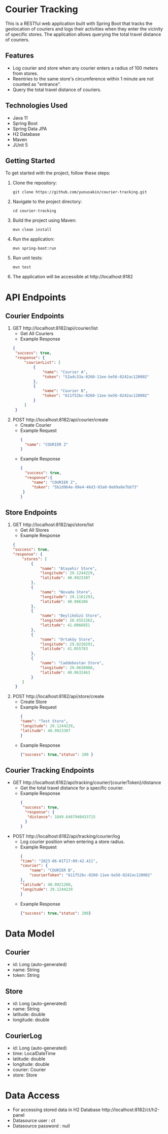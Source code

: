 # Courier Tracking 

This is a RESTful web application built with Spring Boot that tracks the geolocation of couriers and logs their activities when they enter the vicinity of specific stores. 
The application allows querying the total travel distance of couriers.


## Features

- Log courier and store when any courier enters a radius of 100 meters from stores.
- Reentries to the same store's circumference within 1 minute are not counted as "entrance".
- Query the total travel distance of couriers.

## Technologies Used

- Java 11
- Spring Boot
- Spring Data JPA
- H2 Database
- Maven
- JUnit 5

## Getting Started

To get started with the project, follow these steps:

1. Clone the repository:
   ```shell
   git clone https://github.com/yunusakin/courier-tracking.git

2. Navigate to the project directory:
   ```shell
   cd courier-tracking
   
3. Build the project using Maven:
   ```shell 
   mvn clean install
4. Run the application:
   ```shell 
   mvn spring-boot:run
5. Run unit tests:
   ```shell 
   mvn test
6. The application will be accessible at http://localhost:8182

# API Endpoints
## Courier Endpoints
1. GET  http://localhost:8182/api/courier/list
   * Get All Couriers
   * Example Response
   ```json 
   {
    "success": true,
    "response": {
        "courierList": [
            {
                "name": "Courier A",
                "token": "52adc33a-0260-11ee-be56-0242ac120002"
            },
            {
                "name": "Courier B",
                "token": "611f52bc-0260-11ee-be56-0242ac120002"
            }
        ]
    }
2. POST  http://localhost:8182/api/courier/create
   * Create Courier
   * Example Request
      ```json 
     {
        "name": "COURIER Z"
     }
     
   * Example Response
     ```json
     {
       "success": true,
       "response":{
          "name": "COURIER Z",
          "token": "5b1d964e-99e4-46d3-93a0-0e69a9e7bb73"
      }
     }

## Store Endpoints
1. GET  http://localhost:8182/api/store/list
   * Get All Stores
   * Example Response
    ``` json 
    {
    "success": true,
    "response": {
        "stores": [
            {
                "name": "Ataşehir Store",
                "longitude": 29.1244229,
                "latitude": 40.9923307
            },
            {
                "name": "Novada Store",
                "longitude": 29.1161293,
                "latitude": 40.986106
            },
            {
                "name": "Beylikdüzü Store",
                "longitude": 28.6552262,
                "latitude": 41.0066851
            },
            {
                "name": "Ortaköy Store",
                "longitude": 29.0210292,
                "latitude": 41.055783
            },
            {
                "name": "Caddebostan Store",
                "longitude": 29.0630908,
                "latitude": 40.9632463
            }
        ]
     }
2. POST  http://localhost:8182/api/store/create
   * Create Store
   * Example Request
      ```json 
     {
     "name": "Test Store",
     "longitude": 29.1244229,
     "latitude": 40.9923307
     }

   * Example Response
     ```json
     {"success": true,"status": 200 }

## Courier Tracking Endpoints
* GET  http://localhost:8182/api/tracking/courier/{courierToken}/distance
   * Get the total travel distance for a specific courier.
   * Example Response
     ```json 
     {
      "success": true,
       "response": {
        "distance": 1849.6467940433715
       }
     }
* POST  http://localhost:8182/api/tracking/courier/log
   * Log courier position when entering a store radius.
   * Example Request
      ```json 
     {
     "time": "2023-06-01T17:09:42.411",
     "courier": {
          "name": "COURIER B",
          "courierToken": "611f52bc-0260-11ee-be56-0242ac120002"
     },
     "latitude": 40.9921200,
     "longitude": 29.1244229
     }


   * Example Response
     ```json
     {"success": true,"status": 200}

# Data Model
## Courier
 * id: Long (auto-generated)
 * name: String
 * token: String
## Store 
   * id: Long (auto-generated)
   * name: String
   * latitude: double
   * longitude: double
## CourierLog
  * id: Long (auto-generated)
  * time: LocalDateTime
  * latitude: double
  * longitude: double
  * courier: Courier
  * store: Store
# Data Access
  * For accessing stored data in H2 Database http://localhost:8182/ct/h2-panel 
  * Datasource user : ct 
  * Datasource password : null

